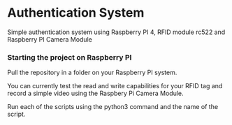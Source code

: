 
# Authentication System

Simple authentication system using Raspberry PI 4, RFID module rc522 and Raspberry PI Camera Module

### Starting the project on Raspberry PI

Pull the repository in a folder on your Raspberry PI system.

You can currently test the read and write capabilities for your RFID tag and record a simple video using the Raspbery Pi Camera Module.

Run each of the scripts using the python3 command and the name of the script.
